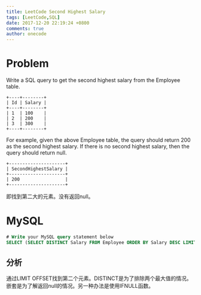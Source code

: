 ```yaml
---
title: LeetCode Second Highest Salary
tags: [LeetCode,SQL]
date: 2017-12-20 22:19:24 +0800
comments: true
author: onecode
---
```

# Problem

Write a SQL query to get the second highest salary from the Employee table.

```
+----+--------+
| Id | Salary |
+----+--------+
| 1  | 100    |
| 2  | 200    |
| 3  | 300    |
+----+--------+
```
For example, given the above Employee table, the query should return 200 as the second highest salary. If there is no second highest salary, then the query should return null.
```
+---------------------+
| SecondHighestSalary |
+---------------------+
| 200                 |
+---------------------+
```

即找到第二大的元素。没有返回null。
<!--break-->

# MySQL

``` sql
# Write your MySQL query statement below
SELECT (SELECT DISTINCT Salary FROM Employee ORDER BY Salary DESC LIMIT 1 OFFSET 1) AS SecondHighestSalary;

```

## 分析

通过LIMIT OFFSET找到第二个元素。DISTINCT是为了排除两个最大值的情况。嵌套是为了解返回null的情况。另一种办法是使用IFNULL函数。